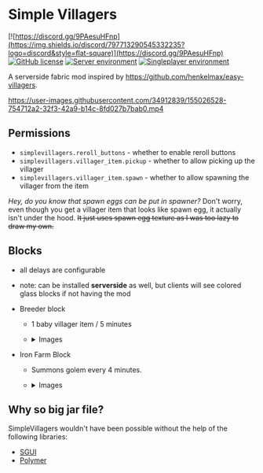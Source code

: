 # Simple Villagers

[![https://discord.gg/9PAesuHFnp](https://img.shields.io/discord/797713290545332235?logo=discord&style=flat-square)](https://discord.gg/9PAesuHFnp)
[![GitHub license](https://img.shields.io/github/license/samolego/SimpleVillagers?style=flat-square)](https://github.com/samolego/SimpleVillagers/blob/master/LICENSE)
[![Server environment](https://img.shields.io/badge/Environment-server-blue?style=flat-square)](https://github.com/samolego/SimpleVillagers)
[![Singleplayer environment](https://img.shields.io/badge/Environment-singleplayer-yellow?style=flat-square)](https://github.com/samolego/SimpleVillagers)

A serverside fabric mod inspired by https://github.com/henkelmax/easy-villagers.



https://user-images.githubusercontent.com/34912839/155026528-754712a2-32f3-42a9-b14c-8fd027b7bab0.mp4



## Permissions
* `simplevillagers.reroll_buttons` - whether to enable reroll buttons
* `simplevillagers.villager_item.pickup` - whether to allow picking up the villager
* `simplevillagers.villager_item.spawn` - whether to allow spawning the villager from the item

*Hey, do you know that spawn eggs can be put in spawner?*
Don't worry, even though you get a villager item that looks like spawn egg, it actually isn't under the hood.
~~It just uses spawn egg texture as I was too lazy to draw my own.~~

## Blocks
* all delays are configurable
* note: can be installed **serverside** as well, but clients will see colored glass blocks if not having the mod
* Breeder block
    * 1 baby villager item / 5 minutes
    * <details>
      <summary>Images</summary>
      <br>
         <img src="https://user-images.githubusercontent.com/34912839/156937230-259415e2-cb94-40ea-abba-b2cf8c409942.png" />

         <img src="https://user-images.githubusercontent.com/34912839/156937311-7d3f66c6-b8c1-4bdd-ab3a-e88c330c5dda.png" />
      </details>



* Iron Farm Block
    * Summons golem every 4 minutes.
    * <details>
      <summary>Images</summary>
      <br>
         <img src="https://user-images.githubusercontent.com/34912839/156937202-6748d561-7aaf-4b29-9ebe-650528f407b3.png" />

         <img src="https://user-images.githubusercontent.com/34912839/156937284-bfa53a48-748e-43ed-b15e-473891f3e2bc.png" />
      </details>



## Why so big jar file?
SimpleVillagers wouldn't have been possible without the help of the following libraries:
* [SGUI](https://github.com/Patbox/sgui)
* [Polymer](https://github.com/Patbox/polymer)
